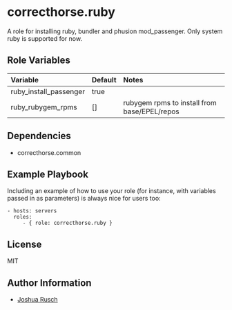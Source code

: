 correcthorse.ruby
=========

A role for installing ruby, bundler and phusion mod_passenger. Only system ruby is supported for now.


Role Variables
--------------
| Variable				| Default			| Notes						|
| :---					| :---				| :---						|
| ruby_install_passenger		| true				| 						|
| ruby_rubygem_rpms			| []				| rubygem rpms to install from base/EPEL/repos	|


Dependencies
------------

- correcthorse.common

Example Playbook
----------------

Including an example of how to use your role (for instance, with variables passed in as parameters) is always nice for users too:

    - hosts: servers
      roles:
         - { role: correcthorse.ruby }

License
-------

MIT

Author Information
------------------

* [Joshua Rusch](https://correct.horse/)
